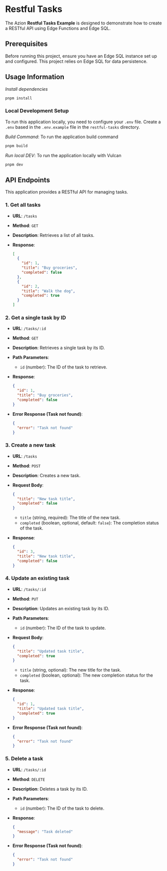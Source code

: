 # Restful Tasks

The Azion **Restful Tasks Example** is designed to demonstrate how to create a RESTful API using Edge Functions and Edge SQL.

## Prerequisites

Before running this project, ensure you have an Edge SQL instance set up and configured. This project relies on Edge SQL for data persistence.

## Usage Information

_Install dependencies_

```bash
pnpm install
```

### Local Development Setup

To run this application locally, you need to configure your `.env` file. Create a `.env` based in the `.env.example` file in the `restful-tasks` directory.

_Build Command_: To run the application build command

```bash
pnpm build
```

_Run local DEV_: To run the application locally with Vulcan

```bash
pnpm dev
```

## API Endpoints

This application provides a RESTful API for managing tasks.

### 1. Get all tasks

- **URL**: `/tasks`
- **Method**: `GET`
- **Description**: Retrieves a list of all tasks.
- **Response**:

  ```json
  [
    {
      "id": 1,
      "title": "Buy groceries",
      "completed": false
    },
    {
      "id": 2,
      "title": "Walk the dog",
      "completed": true
    }
  ]
  ```

### 2. Get a single task by ID

- **URL**: `/tasks/:id`
- **Method**: `GET`
- **Description**: Retrieves a single task by its ID.
- **Path Parameters**:
  - `id` (number): The ID of the task to retrieve.
- **Response**:

  ```json
  {
    "id": 1,
    "title": "Buy groceries",
    "completed": false
  }
  ```

- **Error Response (Task not found)**:

  ```json
  {
    "error": "Task not found"
  }
  ```

### 3. Create a new task

- **URL**: `/tasks`
- **Method**: `POST`
- **Description**: Creates a new task.
- **Request Body**:

  ```json
  {
    "title": "New task title",
    "completed": false
  }
  ```

  - `title` (string, required): The title of the new task.
  - `completed` (boolean, optional, default: `false`): The completion status of the task.

- **Response**:

  ```json
  {
    "id": 3,
    "title": "New task title",
    "completed": false
  }
  ```

### 4. Update an existing task

- **URL**: `/tasks/:id`
- **Method**: `PUT`
- **Description**: Updates an existing task by its ID.
- **Path Parameters**:
  - `id` (number): The ID of the task to update.
- **Request Body**:

  ```json
  {
    "title": "Updated task title",
    "completed": true
  }
  ```

  - `title` (string, optional): The new title for the task.
  - `completed` (boolean, optional): The new completion status for the task.

- **Response**:

  ```json
  {
    "id": 1,
    "title": "Updated task title",
    "completed": true
  }
  ```

- **Error Response (Task not found)**:

  ```json
  {
    "error": "Task not found"
  }
  ```

### 5. Delete a task

- **URL**: `/tasks/:id`
- **Method**: `DELETE`
- **Description**: Deletes a task by its ID.
- **Path Parameters**:
  - `id` (number): The ID of the task to delete.
- **Response**:

  ```json
  {
    "message": "Task deleted"
  }
  ```

- **Error Response (Task not found)**:

  ```json
  {
    "error": "Task not found"
  }
  ```
